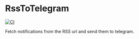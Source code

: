 # RssToTelegram

[![CI](https://github.com/ricardotx/RssToTelegram/workflows/CI/badge.svg)](https://github.com/ricardotx/RssToTelegram/actions)

Fetch notifications from the RSS url and send them to telegram.
